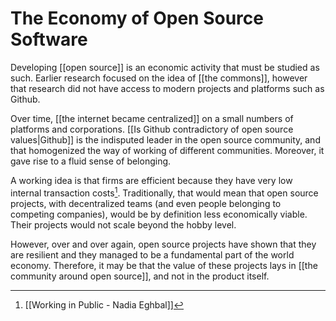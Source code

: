 # The Economy of Open Source Software
Developing [[open source]] is an economic activity that must be studied as such. Earlier research focused on the idea of [[the commons]], however that research did not have access to modern projects and platforms such as Github.

Over time, [[the internet became centralized]] on a small numbers of platforms and corporations. [[Is Github contradictory of open source values|Github]] is the indisputed leader in the open source community, and that homogenized the way of working of different communities. Moreover, it gave rise to a fluid sense of belonging. 

A working idea is that firms are efficient because they have very low internal transaction costs[^1]. Traditionally, that would mean that open source projects, with decentralized teams (and even people belonging to competing companies), would be by definition less economically viable. Their projects would not scale beyond the hobby level. 

However, over and over again, open source projects have shown that they are resilient and they managed to be a fundamental part of the world economy. Therefore, it may be that the value of these projects lays in [[the community around open source]], and not in the product itself. 

[^1]: [[Working in Public - Nadia Eghbal]]